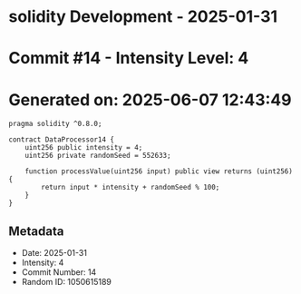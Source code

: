 ﻿# solidity Development - 2025-01-31
# Commit #14 - Intensity Level: 4
# Generated on: 2025-06-07 12:43:49
```solidity
pragma solidity ^0.8.0;

contract DataProcessor14 {
    uint256 public intensity = 4;
    uint256 private randomSeed = 552633;

    function processValue(uint256 input) public view returns (uint256) {
        return input * intensity + randomSeed % 100;
    }
}
```
## Metadata
- Date: 2025-01-31
- Intensity: 4
- Commit Number: 14
- Random ID: 1050615189
